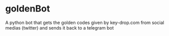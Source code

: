 # goldenBot
A python bot that gets the golden codes given by key-drop.com from social medias (twitter) and sends it back to a telegram bot 
